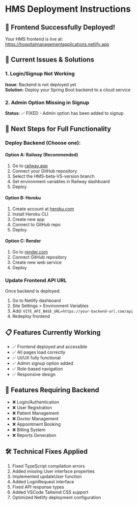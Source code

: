 # HMS Deployment Instructions

## 🎉 Frontend Successfully Deployed!
Your HMS frontend is live at: https://hospitalmanagementapplications.netlify.app

## 🔧 Current Issues & Solutions

### 1. Login/Signup Not Working
**Issue**: Backend is not deployed yet  
**Solution**: Deploy your Spring Boot backend to a cloud service

### 2. Admin Option Missing in Signup
**Status**: ✅ FIXED - Admin option has been added to signup

## 🚀 Next Steps for Full Functionality

### Deploy Backend (Choose one):

#### Option A: Railway (Recommended)
1. Go to [railway.app](https://railway.app)
2. Connect your GitHub repository
3. Select the HMS-beta-VS-version branch
4. Set environment variables in Railway dashboard
5. Deploy

#### Option B: Heroku
1. Create account at [heroku.com](https://heroku.com)
2. Install Heroku CLI
3. Create new app
4. Connect to GitHub repo
5. Deploy

#### Option C: Render
1. Go to [render.com](https://render.com)
2. Connect GitHub repository
3. Create new web service
4. Deploy

### Update Frontend API URL
Once backend is deployed:
1. Go to Netlify dashboard
2. Site Settings > Environment Variables
3. Add: `VITE_API_BASE_URL=https://your-backend-url.com/api`
4. Redeploy frontend

## 📋 Features Currently Working
- ✅ Frontend deployed and accessible
- ✅ All pages load correctly
- ✅ UI/UX fully functional
- ✅ Admin signup option added
- ✅ Role-based navigation
- ✅ Responsive design

## 🔴 Features Requiring Backend
- ❌ Login/Authentication
- ❌ User Registration
- ❌ Patient Management
- ❌ Doctor Management
- ❌ Appointment Booking
- ❌ Billing System
- ❌ Reports Generation

## 🛠️ Technical Fixes Applied
1. Fixed TypeScript compilation errors
2. Added missing User interface properties
3. Implemented updateUser function
4. Added LoginRequest interface
5. Fixed API response types
6. Added VSCode Tailwind CSS support
7. Optimized Netlify deployment configuration